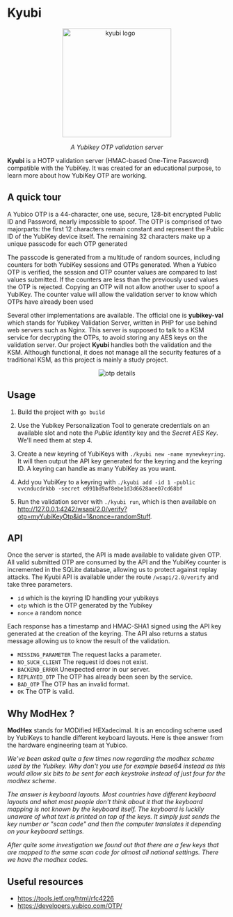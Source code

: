 # Kyubi

<p align="center"><img width="250" src="https://user-images.githubusercontent.com/2095991/74606706-f9a64880-50d2-11ea-9808-3c44dc956612.png" alt="kyubi logo"></p>

<p align="center"><i>A Yubikey OTP validation server</i></p>

**Kyubi** is a HOTP validation server (HMAC-based One-Time Password) compatible with the YubiKey. It was created for an educational purpose, to learn more about how YubiKey OTP are working.

## A quick tour

A Yubico OTP is a 44-character, one use, secure, 128-bit encrypted Public ID and Password, nearly impossible to spoof. The OTP is comprised of two majorparts: the first 12 characters remain constant and represent the Public ID of the YubiKey device itself.  The remaining 32 characters make up a unique passcode for each OTP generated

The passcode is generated from a multitude of random sources, including counters for both YubiKey sessions and OTPs generated.  When a Yubico OTP is verified, the session and OTP counter values are compared to last values submitted. If the counters are less than the previously used values the OTP is rejected.  Copying an OTP will not allow another user to spoof a YubiKey. The counter value will allow the validation server to know which OTPs have already been used

Several other implementations are available. The official one is **yubikey-val** which stands for Yubikey Validation Server, written in PHP for use behind web servers such as Nginx. This server is supposed to talk to a KSM service for decrypting the OTPs, to avoid storing any AES keys on the validation server. Our project **Kyubi** handles both the validation and the KSM. Although functional, it does not manage all the security features of a traditional KSM, as this project is mainly a study project. 

<p align="center"><img src="https://user-images.githubusercontent.com/2095991/74607098-fbbdd680-50d5-11ea-8653-8be71547d684.png" alt="otp details"></p>

## Usage

1. Build the project with `go build`

2. Use the Yubikey Personalization Tool to generate credentials on an available slot and note the *Public Identity* key and the *Secret AES Key*. We'll need them at step 4.

3. Create a new keyring of YubiKeys with `./kyubi new -name mynewkeyring`. It will then output the API key generated for the keyring and the keyring ID. A keyring can handle as many YubiKey as you want.

4. Add you YubiKey to a keyring with `./kyubi add -id 1 -public vvcnducdrkbb -secret e091bd9af8ebe1d3d6628aee07cd68bf` 

5. Run the validation server with `./kyubi run`, which is then available on http://127.0.0.1:4242/wsapi/2.0/verify?otp=myYubiKeyOtp&id=1&nonce=randomStuff.

## API

Once the server is started, the API is made available to validate given OTP. All valid submitted OTP are consumed by the API and the YubiKey counter is incremented in the SQLite database, allowing us to protect against replay attacks. The Kyubi API is available under the route `/wsapi/2.0/verify` and take three parameters.

* `id` which is the keyring ID handling your yubikeys
* `otp` which is the OTP generated by the Yubikey
* `nonce` a random nonce

Each response has a timestamp and HMAC-SHA1 signed using the API key generated at the creation of the keyring. The API also returns a status message allowing us to know the result of the validation.

* `MISSING_PARAMETER`  The request lacks a parameter.
* `NO_SUCH_CLIENT` The request id does not exist.
* `BACKEND_ERROR` Unexpected error in our server.
* `REPLAYED_OTP` The OTP has already been seen by the service.
* `BAD_OTP` The OTP has an invalid format.
* `OK` The OTP is valid.

## Why ModHex ?

**ModHex** stands for MODified HEXadecimal. It is an encoding scheme used by YubiKeys to handle different keyboard layouts. Here is thee answer from the hardware engineering team at Yubico.

*We've been asked quite a few times now regarding the modhex scheme used by the Yubikey. Why don't you use for example base64 instead as this would allow six bits to be sent for each keystroke instead of just four for the modhex scheme.*

*The answer is keyboard layouts. Most countries have different keyboard layouts and what most people don't think about it that the keyboard mapping is not known by the keyboard itself. The keyboard is luckily unaware of what text is printed on top of the keys. It simply just sends the key number or "scan code" and then the computer translates it depending on your keyboard settings.*

*After quite some investigation we found out that there are a few keys that are mapped to the same scan code for almost all national settings. There we have the modhex codes.*


## Useful resources

* https://tools.ietf.org/html/rfc4226
* https://developers.yubico.com/OTP/
